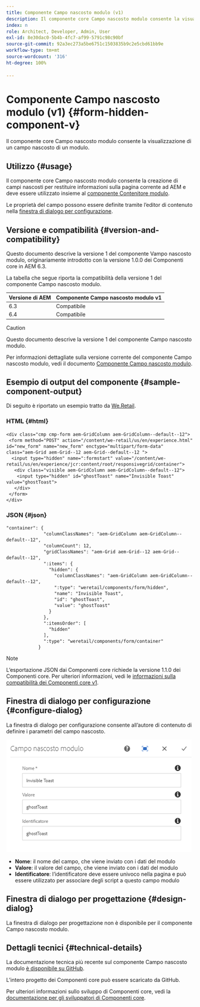 ```yaml
---
title: Componente Campo nascosto modulo (v1)
description: Il componente core Campo nascosto modulo consente la visualizzazione di un campo nascosto di un modulo.
index: n
role: Architect, Developer, Admin, User
exl-id: 8e30dac0-5b4b-4fc7-af99-5791c98c90bf
source-git-commit: 92a3ec273a5be6751c1503835b9c2e5cbd61bb9e
workflow-type: tm+mt
source-wordcount: '316'
ht-degree: 100%

---
```



# Componente Campo nascosto modulo (v1) {#form-hidden-component-v}

Il componente core Campo nascosto modulo consente la visualizzazione di un campo nascosto di un modulo.

## Utilizzo {#usage}

Il componente core Campo nascosto modulo consente la creazione di campi nascosti per restituire informazioni sulla pagina corrente ad AEM e deve essere utilizzato insieme al [componente Contenitore modulo](form-container-v1.md).

Le proprietà del campo possono essere definite tramite l’editor di contenuto nella [finestra di dialogo per configurazione](#configure-dialog).

## Versione e compatibilità {#version-and-compatibility}

Questo documento descrive la versione 1 del componente Vampo nascosto modulo, originariamente introdotto con la versione 1.0.0 dei Componenti core in AEM 6.3.

La tabella che segue riporta la compatibilità della versione 1 del componente Campo nascosto modulo.

| Versione di AEM | Componente Campo nascosto modulo v1 |
|--- |--- |
| 6.3 | Compatibile |
| 6.4 | Compatibile |

>[!CAUTION]
>
>Questo documento descrive la versione 1 del componente Campo nascosto modulo.
>
>Per informazioni dettagliate sulla versione corrente del componente Campo nascosto modulo, vedi il documento [Componente Campo nascosto modulo](/help/components/forms/form-hidden.md).

## Esempio di output del componente {#sample-component-output}

Di seguito è riportato un esempio tratto da [We.Retail](https://experienceleague.adobe.com/docs/experience-manager-64/developing/bestpractices/we-retail/we-retail.html?lang=it).

### HTML {#html}

```
<div class="cmp cmp-form aem-GridColumn aem-GridColumn--default--12">
 <form method="POST" action="/content/we-retail/us/en/experience.html" id="new_form" name="new_form" enctype="multipart/form-data" class="aem-Grid aem-Grid--12 aem-Grid--default--12 ">
  <input type="hidden" name=":formstart" value="/content/we-retail/us/en/experience/jcr:content/root/responsivegrid/container">
   <div class="visible aem-GridColumn aem-GridColumn--default--12">
    <input type="hidden" id="ghostToast" name="Invisible Toast" value="ghostToast">
   </div>
 </form>
</div>
```

### JSON {#json}

```
"container": {
              "columnClassNames": "aem-GridColumn aem-GridColumn--default--12",
              "columnCount": 12,
              "gridClassNames": "aem-Grid aem-Grid--12 aem-Grid--default--12",
              ":items": {
                "hidden": {
                  "columnClassNames": "aem-GridColumn aem-GridColumn--default--12",
                  ":type": "weretail/components/form/hidden",
                  "name": "Invisible Toast",
                  "id": "ghostToast",
                  "value": "ghostToast"
                }
              },
              ":itemsOrder": [
                "hidden"
              ],
              ":type": "weretail/components/form/container"
            }
```

>[!NOTE]
>
>L’esportazione JSON dai Componenti core richiede la versione 1.1.0 dei Componenti core. Per ulteriori informazioni, vedi le [informazioni sulla compatibilità dei Componenti core v1](/help/versions.md#release-history-and-compatibility).

## Finestra di dialogo per configurazione {#configure-dialog}

La finestra di dialogo per configurazione consente all’autore di contenuto di definire i parametri del campo nascosto.

![](/help/assets/chlimage_1-26.png)

* **Nome**: il nome del campo, che viene inviato con i dati del modulo
* **Valore**: il valore del campo, che viene inviato con i dati del modulo
* **Identificatore**: l’identificatore deve essere univoco nella pagina e può essere utilizzato per associare degli script a questo campo modulo

## Finestra di dialogo per progettazione {#design-dialog}

La finestra di dialogo per progettazione non è disponibile per il componente Campo nascosto modulo.

## Dettagli tecnici {#technical-details}

La documentazione tecnica più recente sul componente Campo nascosto modulo [è disponibile su GitHub](https://github.com/adobe/aem-core-wcm-components/tree/master/content/src/content/jcr_root/apps/core/wcm/components/form/hidden/v1/hidden).

L’intero progetto dei Componenti core può essere scaricato da GitHub.

Per ulteriori informazioni sullo sviluppo di Componenti core, vedi la [documentazione per gli sviluppatori di Componenti core](/help/developing/overview.md).
